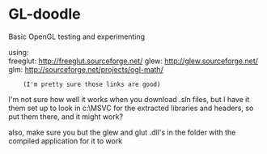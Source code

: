 # GL-doodle
Basic OpenGL testing and experimenting

using:  
        freeglut: http://freeglut.sourceforge.net/
        glew: http://glew.sourceforge.net/
        glm: http://sourceforge.net/projects/ogl-math/
        
        (I'm pretty sure those links are good)

I'm not sure how well it works when you download .sln files, but I have it them set up to look in c:\MSVC for the extracted libraries and headers, so put them there, and it might work?

also, make sure you but the glew and glut .dll's in the folder with the compiled application for it to work
